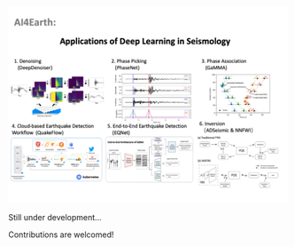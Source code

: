 <!--- # AI4Earth --->

<!--- ## AI for earthquake monitoring --->

![](assets/defense_flyer_zhuwq.png)

Still under development...

Contributions are welcomed!